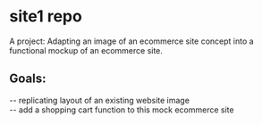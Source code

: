 # site1 repo
A project: Adapting an image of an ecommerce site concept into a functional mockup of an ecommerce site.

## Goals:
-- replicating layout of an existing website image <br>
-- add a shopping cart function to this mock ecommerce site
